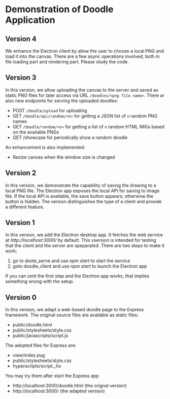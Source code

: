 # Demonstration of Doodle Application

## Version 4

We enhance the Electron client by allow the user to choose a local PNG
and load it into the canvas. There are a few async operations involved,
both in file loading part and rendering part. Please study the code.

## Version 3

In this version, we allow uploading the canvas to the server and saved as static PNG files for later access via URL `/doodles/<png file name>`. There ar also new endpoints for serving the uploaded doodles:
 * POST `/doodle/upload` for uploading
 * GET `/doodle/api/random/<n>` for getting a JSON list of `n` random PNG names
 * GET `/doodle/random/<n>` for getting a list of `n` random HTML IMGs based on the available PNGs
 * GET /showcase for periodically show a random doodle

An enhancement is also implemented:
 * Resize canvas when the window size is changed

## Version 2

In this version, we demonstrate the capability of saving the drawing
to a local PNG file. The Electron app exposes the local API for saving
to image file. If the local API is available, the save button appears;
otherwise the button is hidden. The version distinguishes the type of
a client and provide a different feature.

## Version 1

In this version, we add the Electron desktop app. It fetches the web service
at _http://localhost:3000/_ by default. This vsersion is intended for testing
that the client and the server are speparated. There are two steps to make it
work:
 1. go to doole\_serve and use _npm start_ to start the service
 2. goto doodle\_client and use _npm start_ to launch the Electron app

If you can omit the first step and the Electron app works, that implies
something wrong with the setup.

## Version 0

In this version, we adapt a web-based doodle page to the Express framework.
The original source files are available as static files:
 * public/doodle.html
 * public/stylesheets/style.css
 * public/javascripts/script.js

The adopted files for Express are:
 * view/index.pug
 * public/stylesheets/style.css
 * hyperscripts/script.\_hs

You may try them after start the Express app
 * http://localhost:3000/doodle.html (the orignal version)
 * http://localhost:3000/ (the adapted version)
